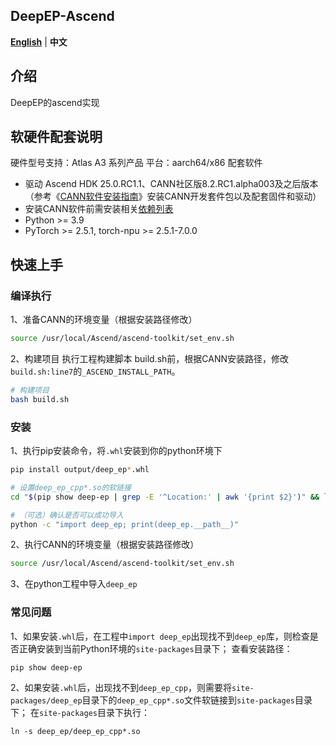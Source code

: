 <h2 align="left">
DeepEP-Ascend
</h2>

<p align="left">
<a href="README.md"><b>English</b></a> | <a><b>中文</b></a>
</p>



## 介绍
DeepEP的ascend实现


## 软硬件配套说明
硬件型号支持：Atlas A3 系列产品
平台：aarch64/x86
配套软件
- 驱动 Ascend HDK 25.0.RC1.1、CANN社区版8.2.RC1.alpha003及之后版本（参考《[CANN软件安装指南](https://www.hiascend.com/document/detail/zh/CANNCommunityEdition/82RC1alpha003/softwareinst/instg/instg_0001.html?Mode=PmIns&OS=Ubuntu&Software=cannToolKit)》安装CANN开发套件包以及配套固件和驱动）
- 安装CANN软件前需安装相关[依赖列表](https://www.hiascend.com/document/detail/zh/CANNCommunityEdition/82RC1alpha003/softwareinst/instg/instg_0045.html)
- Python >= 3.9
- PyTorch >= 2.5.1, torch-npu >= 2.5.1-7.0.0

## 快速上手
### 编译执行
1、准备CANN的环境变量（根据安装路径修改）
```bash
source /usr/local/Ascend/ascend-toolkit/set_env.sh
```

2、构建项目
执行工程构建脚本 build.sh前，根据CANN安装路径，修改`build.sh:line7`的`_ASCEND_INSTALL_PATH`。
```bash
# 构建项目
bash build.sh
```

### 安装
1、执行pip安装命令，将`.whl`安装到你的python环境下
```bash
pip install output/deep_ep*.whl

# 设置deep_ep_cpp*.so的软链接
cd "$(pip show deep-ep | grep -E '^Location:' | awk '{print $2}')" && ln -s deep_ep/deep_ep_cpp*.so && cd -

# （可选）确认是否可以成功导入
python -c "import deep_ep; print(deep_ep.__path__)"
```

2、执行CANN的环境变量（根据安装路径修改）
```bash
source /usr/local/Ascend/ascend-toolkit/set_env.sh
```
3、在python工程中导入`deep_ep`


### 常见问题
1、如果安装`.whl`后，在工程中`import deep_ep`出现找不到`deep_ep`库，则检查是否正确安装到当前Python环境的`site-packages`目录下；
查看安装路径：
```
pip show deep-ep
```

2、如果安装`.whl`后，出现找不到`deep_ep_cpp`，则需要将`site-packages/deep_ep`目录下的`deep_ep_cpp*.so`文件软链接到`site-packages`目录下；
在`site-packages`目录下执行：
```
ln -s deep_ep/deep_ep_cpp*.so
```